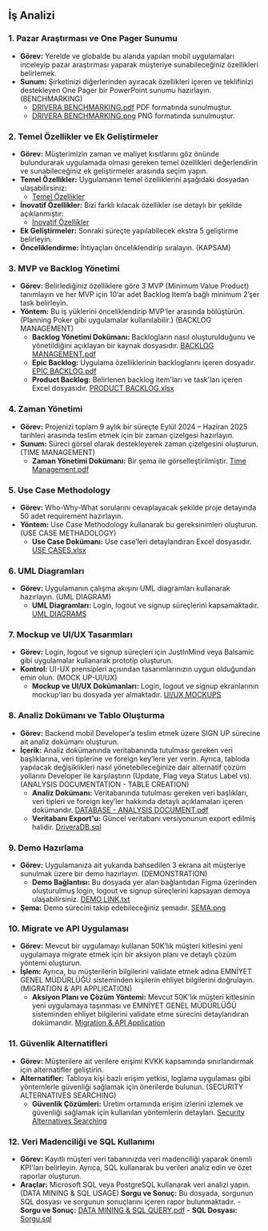 ## İş Analizi

### 1. Pazar Araştırması ve One Pager Sunumu
- **Görev:** Yerelde ve globalde bu alanda yapılan mobil uygulamaları inceleyip pazar araştırması yaparak müşteriye sunabileceğiniz özellikleri belirlemek.
- **Sunum:** Şirketinizi diğerlerinden ayıracak özellikleri içeren ve teklifinizi destekleyen One Pager bir PowerPoint sunumu hazırlayın. (BENCHMARKING)
    - [DRIVERA BENCHMARKING.pdf](1.BENCMARKING/DRIVERA%20BENCHMARKING.pdf) PDF formatında sunulmuştur.
    - [DRIVERA BENCHMARKING.png](1.BENCMARKING/DRIVERA%20BENCHMARKING.png) PNG formatında sunulmuştur.

### 2. Temel Özellikler ve Ek Geliştirmeler
- **Görev:** Müşterimizin zaman ve maliyet kısıtlarını göz önünde bulundurarak uygulamada olması gereken temel özellikleri değerlendirin ve sunabileceğiniz ek geliştirmeler arasında seçim yapın.
- **Temel Özellikler:** Uygulamanın temel özelliklerini aşağıdaki dosyadan ulaşabilirsiniz:
    - [Temel Özellikler](2.APPLICATION%20FEATURES/Temel%20Özellikler)
- **İnovatif Özellikler:** Bizi farklı kılacak özellikler ise detaylı bir şekilde açıklanmıştır:
    - [İnovatif Özellikler](2.APPLICATION%20FEATURES/%C4%B0novatif%20%C3%96zellikler)
- **Ek Geliştirmeler:** Sonraki süreçte yapılabilecek ekstra 5 geliştirme belirleyin.
- **Önceliklendirme:** İhtiyaçları önceliklendirip sıralayın. (KAPSAM)

### 3. MVP ve Backlog Yönetimi
- **Görev:** Belirlediğiniz özelliklere göre 3 MVP (Minimum Value Product) tanımlayın ve her MVP için 10’ar adet Backlog Item’a bağlı minimum 2’şer task belirleyin.
- **Yöntem:** Bu iş yüklerini önceliklendirip MVP’ler arasında bölüştürün. (Planning Poker gibi uygulamalar kullanılabilir.) (BACKLOG MANAGEMENT)
    - **Backlog Yönetimi Dokümanı:** Backlogların nasıl oluşturulduğunu ve yönetildiğini açıklayan bir kaynak dosyasıdır. [BACKLOG MANAGEMENT.pdf](3.BACKLOGS%20MANAGEMENT/BACKLOG%20MANAGEMENT.pdf)
    - **Epic Backlog:** Uygulama özelliklerinin backloglarını içeren dosyadır. [EPIC BACKLOG.pdf](3.BACKLOGS%20MANAGEMENT/EPIC%20BACKLOG.pdf)
    - **Product Backlog:** Belirlenen backlog item'ları ve task'ları içeren Excel dosyasıdır. [PRODUCT BACKLOG.xlsx](3.BACKLOGS%20MANAGEMENT/PRODUCT%20BACKLOG.xlsx)

### 4. Zaman Yönetimi
- **Görev:** Projenizi toplam 9 aylık bir süreçte Eylül 2024 – Haziran 2025 tarihleri arasında teslim etmek için bir zaman çizelgesi hazırlayın.
- **Sunum:** Süreci görsel olarak destekleyerek zaman çizelgesini oluşturun. (TIME MANAGEMENT)
    - **Zaman Yönetimi Dokümanı:** Bir şema ile görselleştirilmiştir. [Time Management.pdf](4.TIME%20MANAGEMENT/Time%20Management.pdf)

### 5. Use Case Methodology
- **Görev:** Who-Why-What sorularını cevaplayacak şekilde proje detayında 50 adet requirement hazırlayın.
- **Yöntem:** Use Case Methodology kullanarak bu gereksinimleri oluşturun. (USE CASE METHADOLOGY)
    - **Use Case Dokümanı:** Use case’leri detaylandıran Excel dosyasıdır. [USE CASES.xlsx](5.USE%20CASE%20METHODOLOGY/USE%20CASES.xlsx)

### 6. UML Diagramları
- **Görev:** Uygulamanın çalışma akışını UML diagramları kullanarak hazırlayın. (UML DIAGRAM)
    - **UML Diagramları:** Login, logout ve signup süreçlerini kapsamaktadır. [UML DIAGRAMS](6.UML%20DIAGRAM)

### 7. Mockup ve UI/UX Tasarımları
- **Görev:** Login, logout ve signup süreçleri için JustInMind veya Balsamic gibi uygulamalar kullanarak prototip oluşturun.
- **Kontrol:** UI-UX prensipleri açısından tasarımlarınızın uygun olduğundan emin olun. (MOCK UP-UI/UX)
    - **Mockup ve UI/UX Dokümanları:** Login, logout ve signup ekranlarının mockup'ları bu dosyada yer almaktadır. [UI/UX MOCKUPS](7.MOCKUPS)

### 8. Analiz Dokümanı ve Tablo Oluşturma
- **Görev:** Backend mobil Developer’a teslim etmek üzere SIGN UP sürecine ait analiz dokümanı oluşturun.
- **İçerik:** Analiz dokümanında veritabanında tutulması gereken veri başlıklarına, veri tiplerine ve foreign key’lere yer verin. Ayrıca, tabloda yapılacak değişiklikleri nasıl yönetebileceğinize dair alternatif çözüm yollarını Developer ile karşılaştırın (Update, Flag veya Status Label vs). (ANALYSIS DOCUMENTATION - TABLE CREATION)
    - **Analiz Dokümanı:** Veritabanında tutulması gereken veri başlıkları, veri tipleri ve foreign key’ler hakkında detaylı açıklamaları içeren dokümandır. [DATABASE - ANALYSIS DOCUMENT.pdf](8.DATABASE%20-%20ANAYSIS%20DOCUMENT%20FOR%20BACKEND/DATABASE%20-%20ANALYSIS%20DOCUMENT.pdf)
    - **Veritabanı Export'u:** Güncel veritabanı versiyonunun export edilmiş halidir. [DriveraDB.sql](8.DATABASE%20-%20ANAYSIS%20DOCUMENT%20FOR%20BACKEND/DriveraDB.sql)

### 9. Demo Hazırlama
- **Görev:** Uygulamanıza ait yukarıda bahsedilen 3 ekrana ait müşteriye sunulmak üzere bir demo hazırlayın. (DEMONSTRATION)
    - **Demo Bağlantısı:** Bu dosyada yer alan bağlantıdan Figma üzerinden oluşturulmuş login, logout ve signup süreçlerini kapsayan demoya ulaşabilirsiniz. [DEMO LINK.txt](9.DEMO/DEMO%20LINK.txt)
- **Şema:** Demo sürecini takip edebileceğiniz şemadır. [ŞEMA.png](9.DEMO/ŞEMA.png)

### 10. Migrate ve API Uygulaması
- **Görev:** Mevcut bir uygulamayı kullanan 50K’lık müşteri kitlesini yeni uygulamaya migrate etmek için bir aksiyon planı ve detaylı çözüm yöntemi oluşturun.
- **İşlem:** Ayrıca, bu müşterilerin bilgilerini validate etmek adına EMNİYET GENEL MÜDÜRLÜĞÜ sisteminden kişilerin ehliyet bilgilerini doğrulayın. (MIGRATION & API APPLICATION)
    - **Aksiyon Planı ve Çözüm Yöntemi:** Mevcut 50K'lık müşteri kitlesinin yeni uygulamaya taşınması ve EMNİYET GENEL MÜDÜRLÜĞÜ sisteminden ehliyet bilgilerini validate etme sürecini detaylandıran dokümandır. [Migration & API Application](10.MIGRATION%20&%20API%20APPLICATION)

### 11. Güvenlik Alternatifleri
- **Görev:** Müşterilere ait verilere erişimi KVKK kapsamında sınırlandırmak için alternatifler geliştirin.
- **Alternatifler:** Tabloya kişi bazlı erişim yetkisi, loglama uygulaması gibi yöntemlerle güvenliği sağlamak için önerilerde bulunun. (SECURITY ALTERNATIVES SEARCHING)
    - **Güvenlik Çözümleri:** Üretim ortamında erişim izlerini izlemek ve güvenliği sağlamak için kullanılan yöntemlerin detayları. [Security Alternatives Searching](11.SECURITY%20ALTERNATIVES%20SEARCHING)

### 12. Veri Madenciliği ve SQL Kullanımı
- **Görev:** Kayıtlı müşteri veri tabanınızda veri madenciliği yaparak önemli KPI'ları belirleyin. Ayrıca, SQL kullanarak bu verileri analiz edin ve özet raporlar oluşturun.
- **Araçlar:** Microsoft SQL veya PostgreSQL kullanarak veri analizi yapın. (DATA MINING & SQL USAGE)
    **Sorgu ve Sonuç:** Bu dosyada, sorgunun SQL dosyası ve sorgunun sonuçlarını içeren rapor bulunmaktadır.
      - **Sorgu ve Sonuç:** [DATA MINING & SQL QUERY.pdf](12.DATA%20MINING%20&%20SQL%20USING/DATA%20MINING%20&%20SQL%20QUERY.pdf)
      - **SQL Dosyası:** [Sorgu.sql](12.DATA%20MINING%20&%20SQL%20USING/Sorgu.sql)

